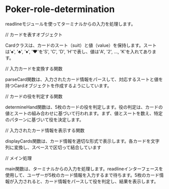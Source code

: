 # Poker-role-determination

readlineモジュールを使ってターミナルからの入力を処理します。

// カードを表すオブジェクト

  Cardクラスは、カードのスート（suit）と値（value）を保持します。スートは'♠', '♣', '♦',      '♥'を'S', 'C', 'D', 'H'で表し、値は'A', '2', ..., 'K'を入れてあります。

// 入力カードを変換する関数

  parseCard関数は、入力されたカード情報をパースして、対応するスートと値を持つCardオブジェクトを作成するようにしています。

// カードの役を判定する関数

  determineHand関数は、5枚のカードの役を判定します。役の判定は、カードの値とスートの組み合わせに基づいて行われます。まず、値とスートを数え、特定のパターンに基づいて役を決定します。

// 入力されたカード情報を表示する関数

  displayCards関数は、カード情報を適切な形式で表示します。各カードを文字列に変換し、スペースで区切って結合しています

// メイン処理

  main関数は、ターミナルからの入力を処理します。readlineインターフェースを使用して、ユーザーが5枚のカード情報を入力するまで待ちます。5枚のカード情報が入力されると、カード情報をパースして役を判定し、結果を表示します。

